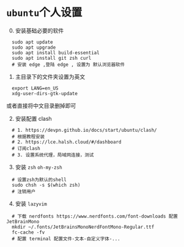 # `ubuntu`个人设置

0. 安装基础必要的软件
```shell
  sudo apt update
  sudo apt upgrade
  sudo apt install build-essential
  sudo apt install git zsh curl
  # 安装 edge ,登陆 edge , 设置为 默认浏览器软件
```

1. 主目录下的文件夹设置为英文
```shell
  export LANG=en_US
  xdg-user-dirs-gtk-update
```
  或者直接将中文目录删掉即可

2. 安装配置 clash
```shell
  # 1. https://devpn.github.io/docs/start/ubuntu/clash/
  # 根据教程安装
  # 2. https://lce.halsh.cloud/#/dashboard
  # 订阅clash
  # 3. 设置系统代理，局域网连接，测试
```
3. 安装 `zsh` `oh-my-zsh`
```shell
  # 设置zsh为默认的shell
  sudo chsh -s $(which zsh)
  # 注销用户
```

4. 安装 `lazyvim`
```shell
  # 下载 nerdfonts https://www.nerdfonts.com/font-downloads 配置 JetBrainMono
  mkdir ~/.fonts/JetBrainsMonoNerdFontMono-Regular.ttf
  fc-cache -fv
  # 配置 terminal 配置文件-文本-自定义字体-...

```
